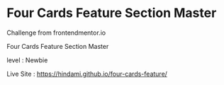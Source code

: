 # Four Cards Feature Section Master

Challenge from frontendmentor.io

Four Cards Feature Section Master

level : Newbie

Live Site : https://hindami.github.io/four-cards-feature/

